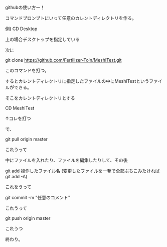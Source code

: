 githubの使い方ー！

コマンドプロンプトにいって任意のカレントディレクトリを作る。 

例) CD Desktop 

上の場合デスクトップを指定している 

次に 

git clone https://github.com/Fertilizer-Toin/MeshiTest.git 

このコマンドを打つ。 

するとカレントディレクトリに指定したファイルの中にMeshiTestというファイルができる。  

そこをカレントディレクトリとする  

CD MeshiTest 

↑コレを打つ 

で、 

git pull origin master 

これうって 

中にファイルを入れたり、ファイルを編集したりして、その後 

git add 操作したファイル名 (変更したファイルを一発で全部ぶちこみたければgit add -A)

これをうって 

git commit -m "任意のコメント" 

これうって 

git push origin master 

これうつ 

終わり。 
